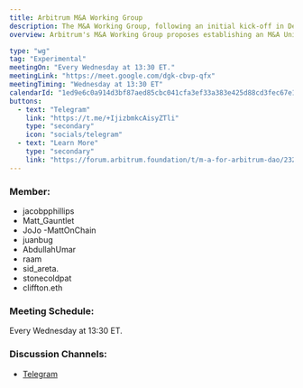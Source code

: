 ```yaml
---
title: Arbitrum M&A Working Group
description: The M&A Working Group, following an initial kick-off in Denver and four weeks of dedicated effort, has crafted a proposal aimed at establishing an M&A Unit within Arbitrum DAO. This unit's core focus would be on identifying and executing M&A opportunities to drive growth and expand the ecosystem. Highlighting the potential of M&A transactions to rapidly scale Arbitrum's capital deployment and position it as a leader in the crypto space, the proposal emphasizes the importance of strategic acquisitions in unlocking value and fostering ecosystem growth. It outlines key phases, from feasibility assessment to operationalization, while addressing structural, operational, and financial considerations. Noteworthy case studies and target areas provide valuable insights into potential strategies and opportunities for Arbitrum's M&A initiatives.
overview: Arbitrum's M&A Working Group proposes establishing an M&A Unit to drive growth through strategic acquisitions, outlining key phases and opportunities.

type: "wg"
tag: "Experimental"
meetingOn: "Every Wednesday at 13:30 ET."
meetingLink: "https://meet.google.com/dgk-cbvp-qfx"
meetingTiming: "Wednesday at 13:30 ET"
calendarId: "1ed9e6c0a914d3bf87aed85cbc041cfa3ef33a383e425d88cd3fec67e1057ef6@group.calendar.google.com"
buttons:
  - text: "Telegram"
    link: "https://t.me/+IjizbmkcAisyZTli"
    type: "secondary"
    icon: "socials/telegram"
  - text: "Learn More"
    type: "secondary"
    link: "https://forum.arbitrum.foundation/t/m-a-for-arbitrum-dao/23205"
---
```


### Member:

- jacobpphillips
- Matt_Gauntlet
- JoJo -MattOnChain
- juanbug
- AbdullahUmar
- raam
- sid_areta.
- stonecoldpat
- cliffton.eth

### Meeting Schedule:

Every Wednesday at 13:30 ET.

### Discussion Channels:

- [Telegram](https://t.me/+IjizbmkcAisyZTli)
